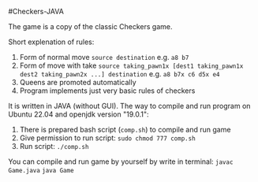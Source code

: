 #Checkers-JAVA

The game is a copy of the classic Checkers game.

Short explenation of rules:
1. Form of normal move `source destination` e.g. `a8 b7`
2. Form of move with take `source taking_pawn1x [dest1 taking_pawn1x dest2 taking_pawn2x ...] destination` e.g. `a8 b7x c6 d5x e4`
3. Queens are promoted automatically
4. Program implements just very basic rules of checkers

It is written in JAVA (without GUI).
The way to compile and run program on Ubuntu 22.04 and openjdk version "19.0.1":
1. There is prepared bash script (`comp.sh`) to compile and run game
2. Give permission to run script: `sudo chmod 777 comp.sh`
3. Run script: `./comp.sh`

You can compile and run game by yourself by write in terminal:
`javac Game.java`
`java Game`
